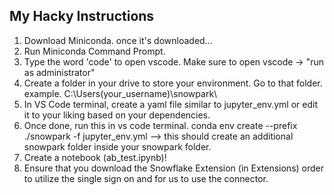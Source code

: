 ## My Hacky Instructions ##
1) Download Miniconda. once it's downloaded...
2) Run Miniconda Command Prompt.
3) Type the word 'code' to open vscode. Make sure to open vscode -> "run as administrator"
4) Create a folder in your drive to store your environment. Go to that folder. example. C:\Users\(your_username)\snowpark\
5) In VS Code terminal, create a yaml file similar to jupyter_env.yml or edit it to your liking based on your dependencies.
6) Once done, run this in vs code terminal. conda env create --prefix ./snowpark -f jupyter_env.yml --> this should create an additional snowpark folder inside your snowpark folder.
7) Create a notebook (ab_test.ipynb)! 
8) Ensure that you download the Snowflake Extension (in Extensions) order to utilize the single sign on and for us to use the connector.

